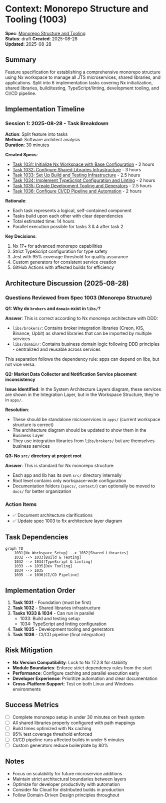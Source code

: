 # Context: Monorepo Structure and Tooling (1003)

**Spec**: [Monorepo Structure and Tooling](spec.md)  
**Status**: draft
**Created**: 2025-08-28  
**Updated**: 2025-08-28

## Summary

Feature specification for establishing a comprehensive monorepo structure using Nx workspace to manage all JTS microservices, shared libraries, and applications. Split into 6 implementation tasks covering Nx initialization, shared libraries, build/testing, TypeScript/linting, development tooling, and CI/CD pipeline.

## Implementation Timeline

### Session 1: 2025-08-28 - Task Breakdown
**Action**: Split feature into tasks  
**Method**: Software architect analysis  
**Duration**: 30 minutes

**Created Specs**:
- [Task 1031: Initialize Nx Workspace with Base Configuration](1031.md) - 2 hours
- [Task 1032: Configure Shared Libraries Infrastructure](1032.md) - 3 hours
- [Task 1033: Set Up Build and Testing Infrastructure](1033.md) - 2.5 hours
- [Task 1034: Implement TypeScript Configuration and Linting](1034.md) - 2 hours
- [Task 1035: Create Development Tooling and Generators](1035.md) - 2.5 hours
- [Task 1036: Configure CI/CD Pipeline and Automation](1036.md) - 2 hours

**Rationale**:
- Each task represents a logical, self-contained component
- Tasks build upon each other with clear dependencies
- Total estimated time: 14 hours
- Parallel execution possible for tasks 3 & 4 after task 2

**Key Decisions**:
1. Nx 17+ for advanced monorepo capabilities
2. Strict TypeScript configuration for type safety
3. Jest with 95% coverage threshold for quality assurance
4. Custom generators for consistent service creation
5. GitHub Actions with affected builds for efficiency

## Architecture Discussion (2025-08-28)

### Questions Reviewed from Spec 1003 (Monorepo Structure)

**Q1: Why do `brokers` and `domain` exist in `libs/`?**

**Answer**: This is correct according to Nx monorepo architecture with DDD:

- `libs/brokers/`: Contains broker integration libraries (Creon, KIS, Binance, Upbit) as shared libraries that can be imported by multiple services
- `libs/domain/`: Contains business domain logic following DDD principles - centralized and reusable across services

This separation follows the dependency rule: apps can depend on libs, but not vice versa.

**Q2: Market Data Collector and Notification Service placement inconsistency**

**Issue Identified**: In the System Architecture Layers diagram, these services are shown in the Integration Layer, but in the Workspace Structure, they're in `apps/`.

**Resolution**:

- These should be standalone microservices in `apps/` (current workspace structure is correct)
- The architecture diagram should be updated to show them in the Business Layer
- They use integration libraries from `libs/brokers/` but are themselves business services

**Q3: No `src/` directory at project root**

**Answer**: This is standard for Nx monorepo structure:

- Each app and lib has its own `src/` directory internally
- Root level contains only workspace-wide configuration
- Documentation folders (`specs/`, `context/`) can optionally be moved to `docs/` for better organization

### Action Items

- ✅ Document architecture clarifications
- ✅ Update spec 1003 to fix architecture layer diagram

## Task Dependencies

```mermaid
graph TD
    1031[Nx Workspace Setup] --> 1032[Shared Libraries]
    1032 --> 1033[Build & Testing]
    1032 --> 1034[TypeScript & Linting]
    1033 --> 1035[Dev Tooling]
    1034 --> 1035
    1035 --> 1036[CI/CD Pipeline]
```

## Implementation Order

1. **Task 1031** - Foundation (must be first)
2. **Task 1032** - Shared libraries infrastructure
3. **Tasks 1033 & 1034** - Can run in parallel
   - 1033: Build and testing setup
   - 1034: TypeScript and linting configuration
4. **Task 1035** - Development tooling and generators
5. **Task 1036** - CI/CD pipeline (final integration)

## Risk Mitigation

- **Nx Version Compatibility**: Lock to Nx 17.2.8 for stability
- **Module Boundaries**: Enforce strict dependency rules from the start
- **Performance**: Configure caching and parallel execution early
- **Developer Experience**: Prioritize automation and clear documentation
- **Cross-Platform Support**: Test on both Linux and Windows environments

## Success Metrics

- [ ] Complete monorepo setup in under 30 minutes on fresh system
- [ ] All shared libraries properly configured with path mappings
- [ ] Build times optimized with Nx caching
- [ ] 95% test coverage threshold enforced
- [ ] CI/CD pipeline runs affected builds in under 5 minutes
- [ ] Custom generators reduce boilerplate by 80%

## Notes

- Focus on scalability for future microservice additions
- Maintain strict architectural boundaries between layers
- Optimize for developer productivity with automation
- Consider Nx Cloud for distributed builds in production
- Follow Domain-Driven Design principles throughout
